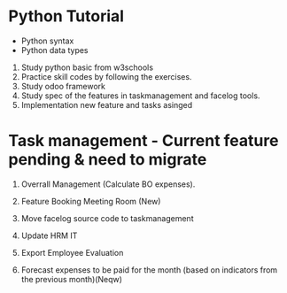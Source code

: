 # Python Tutorial


- Python syntax
- Python data types


1. Study python basic from w3schools
2. Practice skill codes by following the exercises.
3. Study odoo framework
4. Study spec of the features in taskmanagement and facelog tools.
5. Implementation new feature and tasks asinged







# Task management - Current feature pending & need to migrate

1. Overrall Management (Calculate BO expenses).


2. Feature Booking Meeting Room (New)


3. Move facelog source code to taskmanagement


4. Update HRM IT


5. Export Employee Evaluation


6. Forecast expenses to be paid for the month (based on indicators from the previous month)(Neqw)